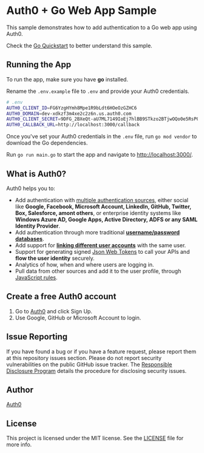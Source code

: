 # Auth0 + Go Web App Sample

This sample demonstrates how to add authentication to a Go web app using Auth0.

Check the [Go Quickstart](https://auth0.com/docs/quickstart/webapp/golang) to better understand this sample.

## Running the App

To run the app, make sure you have **go** installed.

Rename the `.env.example` file to `.env` and provide your Auth0 credentials.

```bash
# .env
AUTH0_CLIENT_ID=FG6YzgHYmh8Mpe1R9bLdt6HOeOzGZHC6
AUTH0_DOMAIN=dev-xdkzf3m4xe2c2z6n.us.auth0.com
AUTH0_CLIENT_SECRET=9DFG_2BXeQt-aU7ML7149IoEj7hlBB9STkzo2BTjwOQo0e5RsPQdPCyeTyaEGDkQ
AUTH0_CALLBACK_URL=http://localhost:3000/callback
```

Once you've set your Auth0 credentials in the `.env` file, run `go mod vendor` to download the Go dependencies.

Run `go run main.go` to start the app and navigate to [http://localhost:3000/](http://localhost:3000/).

## What is Auth0?

Auth0 helps you to:

* Add authentication with [multiple authentication sources](https://auth0.com/docs/authenticate/identity-providers), either social like **Google, Facebook, Microsoft Account, LinkedIn, GitHub, Twitter, Box, Salesforce, amont others**, or enterprise identity systems like **Windows Azure AD, Google Apps, Active Directory, ADFS or any SAML Identity Provider**.
* Add authentication through more traditional **[username/password databases](https://auth0.com/docs/authenticate/database-connections/custom-db/create-db-connection)**.
* Add support for **[linking different user accounts](https://auth0.com/docs/manage-users/user-accounts/user-account-linking/link-user-accounts)** with the same user.
* Support for generating signed [Json Web Tokens](https://auth0.com/docs/secure/tokens/json-web-tokens) to call your APIs and **flow the user identity** securely.
* Analytics of how, when and where users are logging in.
* Pull data from other sources and add it to the user profile, through [JavaScript rules](https://auth0.com/docs/customize/rules).

## Create a free Auth0 account

1. Go to [Auth0](https://auth0.com/signup) and click Sign Up.
2. Use Google, GitHub or Microsoft Account to login.

## Issue Reporting

If you have found a bug or if you have a feature request, please report them at this repository issues section. Please do not report security vulnerabilities on the public GitHub issue tracker. The [Responsible Disclosure Program](https://auth0.com/whitehat) details the procedure for disclosing security issues.

## Author

[Auth0](https://auth0.com)

## License

This project is licensed under the MIT license. See the [LICENSE](LICENSE.txt) file for more info.
